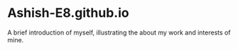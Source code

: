 # Ashish-E8.github.io
A brief introduction of myself, illustrating the about my work and interests of mine.
